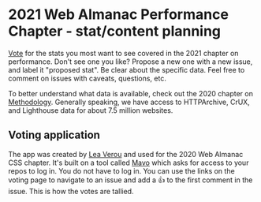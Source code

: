 # 2021 Web Almanac Performance Chapter - stat/content planning

[Vote](https://projects.verou.me/mavoice/?repo=siakaramalegos/performance-almanac&labels=proposed%20stat) for the stats you most want to see covered in the 2021 chapter on performance. Don't see one you like? Propose a new one with a new issue, and label it "proposed stat". Be clear about the specific data. Feel free to comment on issues with caveats, questions, etc.

To better understand what data is available, check out the 2020 chapter on [Methodology](https://almanac.httparchive.org/en/2020/methodology). Generally speaking, we have access to HTTPArchive, CrUX, and Lighthouse data for about 7.5 million websites.

## Voting application

The app was created by [Lea Verou](https://github.com/LeaVerou) and used for the 2020 Web Almanac CSS chapter. It's built on a tool called [Mavo](https://mavo.io/) which asks for access to your repos to log in. You do not have to log in. You can use the links on the voting page to navigate to an issue and add a 👍 to the first comment in the issue. This is how the votes are tallied.
